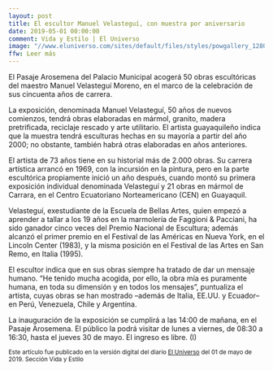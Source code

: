 ```yaml
---
layout: post
title: El escultor Manuel Velasteguí, con muestra por aniversario
date: 2019-05-01 00:00:00
comment: Vida y Estilo | El Universo
image: "//www.eluniverso.com/sites/default/files/styles/powgallery_1280/public/fotos/2019/04/16941209.jpg?itok=VjN3JYn9"
ffw: Leer más
---
```

El Pasaje Arosemena del Palacio Municipal acogerá 50 obras escultóricas del maestro Manuel Velasteguí Moreno, en el marco de la celebración de sus cincuenta años de carrera.

La exposición, denominada Manuel Velasteguí, 50 años de nuevos comienzos, tendrá obras elaboradas en mármol, granito, madera pretrificada, reciclaje rescado y arte utilitario. El artista guayaquileño indica que la muestra tendrá esculturas hechas en su mayoría a partir del año 2000; no obstante, también habrá otras elaboradas en años anteriores.

El artista de 73 años tiene en su historial más de 2.000 obras. Su carrera artística arrancó en 1969, con la incursión en la pintura, pero en la parte escultórica propiamente inició un año después, cuando montó su primera exposición individual denominada Velasteguí y 21 obras en mármol de Carrara, en el Centro Ecuatoriano Norteamericano (CEN) en Guayaquil.

Velasteguí, exestudiante de la Escuela de Bellas Artes, quien empezó a aprender a tallar a los 19 años en la marmolería de Faggioni & Pacciani, ha sido ganador cinco veces del Premio Nacional de Escultura; además alcanzó el primer premio en el Festival de las Américas en Nueva York, en el Lincoln Center (1983), y la misma posición en el Festival de las Artes en San Remo, en Italia (1995).

El escultor indica que en sus obras siempre ha tratado de dar un mensaje humano. “He tenido mucha acogida, por ello, la obra mía es puramente humana, en toda su dimensión y en todos los mensajes”, puntualiza el artista, cuyas obras se han mostrado –además de Italia, EE.UU. y Ecuador– en Perú, Venezuela, Chile y Argentina.

La inauguración de la exposición se cumplirá a las 14:00 de mañana, en el Pasaje Arosemena. El público la podrá visitar de lunes a viernes, de 08:30 a 16:30, hasta el jueves 30 de mayo. El ingreso es libre. (I)

<small>Este artículo fue publicado en la versión digital del diario [El Universo](//www.eluniverso.com/entretenimiento/2019/05/01/nota/7310918/manuel-velastegui-muestra-aniversario) del 01 de mayo de 2019. Sección Vida y Estilo</small>
